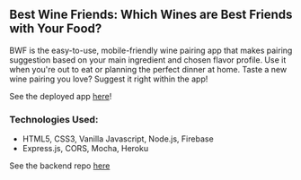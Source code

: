 ## Best Wine Friends: Which Wines are Best Friends with Your Food?

BWF is the easy-to-use, mobile-friendly wine pairing app that makes pairing suggestion based on your main ingredient and chosen flavor profile. Use it when you're out to eat or planning the perfect dinner at home. Taste a new wine pairing you love? Suggest it right within the app!

See the deployed app [here](https://best-wine-friends.firebaseapp.com/)!

### Technologies Used:
* HTML5, CSS3, Vanilla Javascript, Node.js, Firebase
* Express.js, CORS, Mocha, Heroku

See the backend repo [here](https://github.com/CarolynSM/best-wine-friends-backend)
